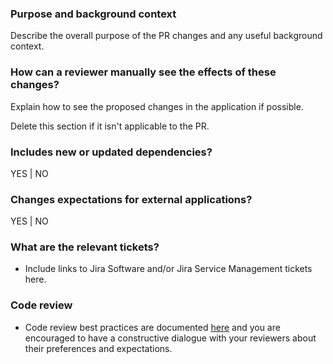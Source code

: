 ### Purpose and background context
Describe the overall purpose of the PR changes and any useful background context.

### How can a reviewer manually see the effects of these changes?
Explain how to see the proposed changes in the application if possible.

Delete this section if it isn't applicable to the PR.

### Includes new or updated dependencies?
YES | NO

### Changes expectations for external applications?
YES | NO

### What are the relevant tickets?
- Include links to Jira Software and/or Jira Service Management tickets here.

### Code review
* Code review best practices are documented [here](https://mitlibraries.github.io/guides/collaboration/code_review.html) and you are encouraged to have a constructive dialogue with your reviewers about their preferences and expectations.